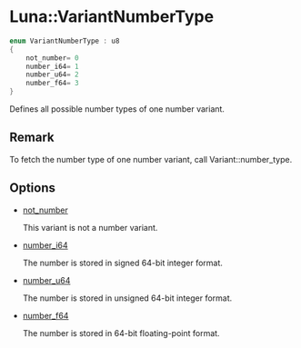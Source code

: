# Luna::VariantNumberType

```c++
enum VariantNumberType : u8
{
    not_number= 0
    number_i64= 1
    number_u64= 2
    number_f64= 3
}
```

Defines all possible number types of one number variant. 



## Remark
To fetch the number type of one number variant, call Variant::number_type. 

## Options
* [not_number](group___runtime_1gga736977eb95737aa8503b91d026bac3faae019afae0df74b130c16579f822e33ae.md)

    This variant is not a number variant. 

* [number_i64](group___runtime_1gga736977eb95737aa8503b91d026bac3faaa4551cc8dc0bc8fd9be9bc9da7c7ab5c.md)

    The number is stored in signed 64-bit integer format. 

* [number_u64](group___runtime_1gga736977eb95737aa8503b91d026bac3faae67f812e1892ff4108ec859bad6f3f79.md)

    The number is stored in unsigned 64-bit integer format. 

* [number_f64](group___runtime_1gga736977eb95737aa8503b91d026bac3faa5df3578aaccdafbbd5964dd3a0c37bae.md)

    The number is stored in 64-bit floating-point format. 

